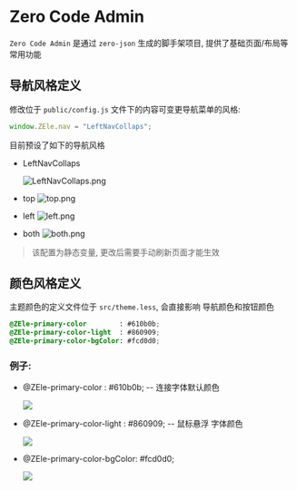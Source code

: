 # Zero Code Admin

`Zero Code Admin` 是通过 `zero-json` 生成的脚手架项目, 提供了基础页面/布局等常用功能

## 导航风格定义

修改位于 `public/config.js` 文件下的内容可变更导航菜单的风格:

```javascript
window.ZEle.nav = "LeftNavCollaps";
```

目前预设了如下的导航风格

- LeftNavCollaps 
	
	![LeftNavCollaps.png](https://cdn.jsdelivr.net/gh/h89916300/this-is-a-project/1598256330818-1598256330807-LeftNavCollaps.png)
	
- top
	![top.png](https://cdn.jsdelivr.net/gh/h89916300/this-is-a-project/1598256352452-1598256352443-top.png)
	
- left
	![left.png](https://gitee.com/hdij/this-is-a-project/raw/master///20200824171054.png)

- both
	![both.png](https://gitee.com/hdij/this-is-a-project/raw/master///20200824171218.png)

> 该配置为静态变量, 更改后需要手动刷新页面才能生效

## 颜色风格定义

主题颜色的定义文件位于 `src/theme.less`, 会直接影响 导航颜色和按钮颜色

```css
@ZEle-primary-color        : #610b0b;
@ZEle-primary-color-light  : #860909;
@ZEle-primary-color-bgColor: #fcd0d0;
```
### 例子:
- @ZEle-primary-color        : #610b0b; -- 连接字体默认颜色
   
	![](https://gitee.com/hdij/this-is-a-project/raw/master///20200824172729.png)

- @ZEle-primary-color-light  : #860909; -- 鼠标悬浮 字体颜色
   
	![](https://gitee.com/hdij/this-is-a-project/raw/master///20200824173327.png)

- @ZEle-primary-color-bgColor: #fcd0d0;
   
	![](https://gitee.com/hdij/this-is-a-project/raw/master///20200824173551.png)